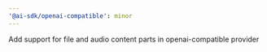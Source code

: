 ```yaml
---
'@ai-sdk/openai-compatible': minor
---
```


Add support for file and audio content parts in openai-compatible provider
